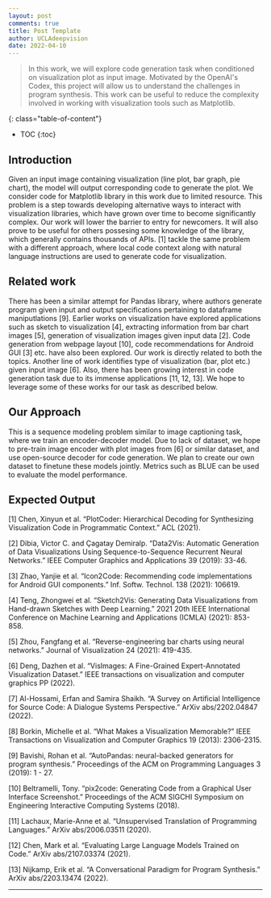 ```yaml
---
layout: post
comments: true
title: Post Template
author: UCLAdeepvision
date: 2022-04-10
---
```



> In this work, we will explore code generation task when conditioned on visualization plot as input image. Motivated by the OpenAI's Codex, this project will allow us to understand the challenges in program synthesis. This work can be useful to reduce the complexity involved in working with visualization tools such as Matplotlib.

<!--more-->
{: class="table-of-content"}
* TOC
{:toc}

## Introduction
Given an input image containing visualization (line plot, bar graph, pie chart), the model will output corresponding code to generate the plot. We consider code for Matplotlib library in this work due to limited resource. This problem is a step towards developing alternative ways to interact with visualization libraries, which have grown over time to become significantly complex. Our work will lower the barrier to entry for newcomers. It will also prove to be useful for others possesing some knowledge of the library, which generally contains thousands of APIs. [1] tackle the same problem with a different approach, where local code context along with natural language instructions are used to generate code for visualization.

## Related work
There has been a similar attempt for Pandas library, where authors generate program given input and output specifications pertaining to dataframe maniputlations [9]. Earlier works on visualization have explored applications such as sketch to visualization [4], extracting information from bar chart images [5], generation of visualization images given input data [2]. Code generation from webpage layout [10], code recommendations for Android GUI [3] etc. have also been explored. Our work is directly related to both the topics. Another line of work identifies type of visualization (bar, plot etc.) given input image [6]. Also, there has been growing interest in code generation task due to its immense applications [11, 12, 13]. We hope to leverage some of these works for our task as described below.

## Our Approach
This is a sequence modeling problem similar to image captioning task, where we train an encoder-decoder model. Due to lack of dataset, we hope to pre-train image encoder with plot images from [6] or similar dataset, and use open-source decoder for code generation. We plan to create our own dataset to finetune these models jointly. Metrics such as BLUE can be used to evaluate the model performance.

## Expected Output
<!-- 
## Main Content
Your article starts here. You can refer to the [source code](https://github.com/lilianweng/lil-log/tree/master/_posts) of [lil's blogs](https://lilianweng.github.io/lil-log/) for article structure ideas or Markdown syntax. We've provided a [sample post](https://ucladeepvision.github.io/CS188-Projects-2022Winter/2017/06/21/an-overview-of-deep-learning.html) from Lilian Weng and you can find the source code [here](https://raw.githubusercontent.com/UCLAdeepvision/CS188-Projects-2022Winter/main/_posts/2017-06-21-an-overview-of-deep-learning.md)

## Basic Syntax
### Image
Please create a folder with the name of your team id under /assets/images/, put all your images into the folder and reference the images in your main content.

You can add an image to your survey like this:
![YOLO]({{ '/assets/images/UCLAdeepvision/object_detection.png' | relative_url }})
{: style="width: 400px; max-width: 100%;"}
*Fig 1. YOLO: An object detection method in computer vision* [1].

Please cite the image if it is taken from other people's work.


### Table
Here is an example for creating tables, including alignment syntax.

|             | column 1    |  column 2     |
| :---        |    :----:   |          ---: |
| row1        | Text        | Text          |
| row2        | Text        | Text          |



### Code Block
```
# This is a sample code block
import torch
print (torch.__version__)
```


### Formula
Please use latex to generate formulas, such as:

$$
\tilde{\mathbf{z}}^{(t)}_i = \frac{\alpha \tilde{\mathbf{z}}^{(t-1)}_i + (1-\alpha) \mathbf{z}_i}{1-\alpha^t}
$$

or you can write in-text formula $$y = wx + b$$.

### More Markdown Syntax
You can find more Markdown syntax at [this page](https://www.markdownguide.org/basic-syntax/).

## Reference
Please make sure to cite properly in your work, for example:

[1] Redmon, Joseph, et al. "You only look once: Unified, real-time object detection." *Proceedings of the IEEE conference on computer vision and pattern recognition*. 2016.-->
[1] Chen, Xinyun et al. “PlotCoder: Hierarchical Decoding for Synthesizing Visualization Code in Programmatic Context.” ACL (2021).

[2] Dibia, Victor C. and Çagatay Demiralp. “Data2Vis: Automatic Generation of Data Visualizations Using Sequence-to-Sequence Recurrent Neural Networks.” IEEE Computer Graphics and Applications 39 (2019): 33-46.

[3] Zhao, Yanjie et al. “Icon2Code: Recommending code implementations for Android GUI components.” Inf. Softw. Technol. 138 (2021): 106619.

[4] Teng, Zhongwei et al. “Sketch2Vis: Generating Data Visualizations from Hand-drawn Sketches with Deep Learning.” 2021 20th IEEE International Conference on Machine Learning and Applications (ICMLA) (2021): 853-858.

[5] Zhou, Fangfang et al. “Reverse-engineering bar charts using neural networks.” Journal of Visualization 24 (2021): 419-435.

[6] Deng, Dazhen et al. “VisImages: A Fine-Grained Expert-Annotated Visualization Dataset.” IEEE transactions on visualization and computer graphics PP (2022).

[7] Al-Hossami, Erfan and Samira Shaikh. “A Survey on Artificial Intelligence for Source Code: A Dialogue Systems Perspective.” ArXiv abs/2202.04847 (2022).

[8] Borkin, Michelle et al. “What Makes a Visualization Memorable?” IEEE Transactions on Visualization and Computer Graphics 19 (2013): 2306-2315.

[9] Bavishi, Rohan et al. “AutoPandas: neural-backed generators for program synthesis.” Proceedings of the ACM on Programming Languages 3 (2019): 1 - 27.

[10] Beltramelli, Tony. “pix2code: Generating Code from a Graphical User Interface Screenshot.” Proceedings of the ACM SIGCHI Symposium on Engineering Interactive Computing Systems (2018).

[11] Lachaux, Marie-Anne et al. “Unsupervised Translation of Programming Languages.” ArXiv abs/2006.03511 (2020).

[12] Chen, Mark et al. “Evaluating Large Language Models Trained on Code.” ArXiv abs/2107.03374 (2021).

[13] Nijkamp, Erik et al. “A Conversational Paradigm for Program Synthesis.” ArXiv abs/2203.13474 (2022).

---

